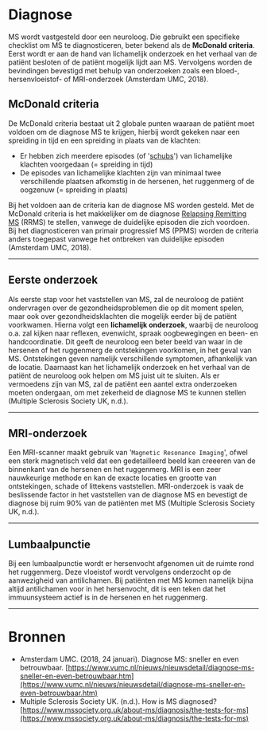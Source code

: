 # Diagnose 
MS wordt vastgesteld door een neuroloog. Die gebruikt een specifieke checklist om MS te diagnosticeren, beter bekend als de **McDonald criteria**. Eerst wordt er aan de hand van lichamelijk onderzoek en het verhaal van de patiënt besloten of de patiënt mogelijk lijdt aan MS. Vervolgens worden de bevindingen bevestigd met behulp van onderzoeken zoals een bloed-, hersenvloeistof- of MRI-onderzoek (Amsterdam UMC, 2018).

## McDonald criteria
De McDonald criteria bestaat uit 2 globale punten waaraan de patiënt moet voldoen om de diagnose MS te krijgen, hierbij wordt gekeken naar een spreiding in tijd en een spreiding in plaats van de klachten:

- Er hebben zich meerdere episodes (of '[schubs](vormen.md/#relapses)') van lichamelijke klachten voorgedaan (= spreiding in tijd)
- De episodes van lichamelijke klachten zijn van minimaal twee verschillende plaatsen afkomstig in de hersenen, het ruggenmerg of de oogzenuw (= spreiding in plaats)

Bij het voldoen aan de criteria kan de diagnose MS worden gesteld. Met de McDonald criteria is het makkelijker om de diagnose [Relapsing Remitting MS](vormen.md/#Verschillende-vormen) (RRMS) te stellen, vanwege de duidelijke episoden die zich voordoen. Bij het diagnosticeren van primair progressief MS (PPMS) worden de criteria anders toegepast vanwege het ontbreken van duidelijke episoden (Amsterdam UMC, 2018).
___________________________________________________________________
## Eerste onderzoek 

Als eerste stap voor het vaststellen van MS, zal de neuroloog de patiënt ondervragen over de gezondheidsproblemen die op dit moment spelen, maar ook over gezondheidsklachten die mogelijk eerder bij de patiënt voorkwamen. Hierna volgt een **lichamelijk onderzoek**, waarbij de neuroloog o.a. zal kijken naar reflexen, evenwicht, spraak oogbewegingen en been- en handcoordinatie. Dit geeft de neuroloog een beter beeld van waar in de hersenen of het ruggenmerg de ontstekingen voorkomen, in het geval van MS. Ontstekingen geven namelijk verschillende symptomen, afhankelijk van de locatie. Daarnaast kan het lichamelijk onderzoek en het verhaal van de patiënt de neuroloog ook helpen om MS juist uit te sluiten. Als er vermoedens zijn van MS, zal de patiënt een aantel extra onderzoeken moeten ondergaan, om met zekerheid de diagnose MS te kunnen stellen (Multiple Sclerosis Society UK, n.d.).
___________________________________________________________________
## MRI-onderzoek 

Een MRI-scanner maakt gebruik van '`Magnetic Resonance Imaging`', ofwel een sterk magnetisch veld dat een gedetailleerd beeld kan creeeren van de binnenkant van de hersenen en het ruggenmerg. MRI is een zeer nauwkeurige methode en kan de exacte locaties en grootte van ontstekingen, schade of littekens vaststellen. MRI-onderzoek is vaak de beslissende factor in het vaststellen van de diagnose MS en bevestigt de diagnose bij ruim 90% van de patiënten met MS (Multiple Sclerosis Society UK, n.d.).
___________________________________________________________________

## Lumbaalpunctie

Bij een lumbaalpunctie wordt er hersenvocht afgenomen uit de ruimte rond het ruggenmerg. Deze vloeistof wordt vervolgens onderzocht op de aanwezigheid van antilichamen. Bij patiënten met MS komen namelijk bijna altijd antilichamen voor in het hersenvocht, dit is een teken dat het immuunsysteem actief is in de hersenen en het ruggenmerg.
___________________________________________________________________

# Bronnen
- Amsterdam UMC. (2018, 24 januari). Diagnose MS: sneller en even betrouwbaar. [https://www.vumc.nl/nieuws/nieuwsdetail/diagnose-ms-sneller-en-even-betrouwbaar.htm](https://www.vumc.nl/nieuws/nieuwsdetail/diagnose-ms-sneller-en-even-betrouwbaar.htm)
- Multiple Sclerosis Society UK. (n.d.). How is MS diagnosed? [https://www.mssociety.org.uk/about-ms/diagnosis/the-tests-for-ms](https://www.mssociety.org.uk/about-ms/diagnosis/the-tests-for-ms)
